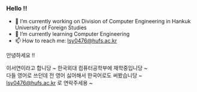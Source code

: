 ### Hello !!


- 🔭 I’m currently working on Division of Computer Engineering in Hankuk University of Foreign Studies
- 🌱 I’m currently learning Computer Engineering
- 📫 How to reach me: lsy0476@hufs.ac.kr

안녕하세요 !!

이서연이라고 합니당 ~
한국외대 컴퓨터공학부에 재학중입니당 ~  
다들 영어로 쓰던데 전 영어 싫어해서 한국어로도 써봤습니당 ~  
lsy0476@hufs.ac.kr 로 연락주세용 ~
